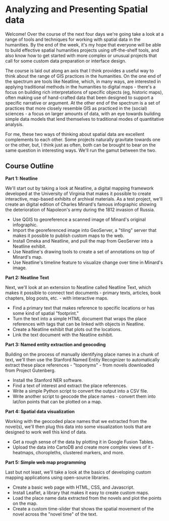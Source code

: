 # Analyzing and Presenting Spatial data

Welcome! Over the course of the next four days we're going take a look at a range of tools and techniques for working with spatial data in the humanities. By the end of the week, it's my hope that everyone will be able to build effective spatial humanities projects using off-the-shelf tools, and also know how to get started with more complex or unusual projects that call for some custom data preparation or interface design.

The course is laid out along an axis that I think provides a useful way to think about the range of GIS practices in the humanities. On the one end of the spectrum are tools like Neatline, which, in many ways, are interested in applying traditional methods in the humanities to digital maps - there's a focus on building rich interpretations of specific objects (eg, historic maps), often making use of hand-crafted data that been designed to support a specific narrative or argument. At the other end of the spectrum is a set of practices that more closely resemble GIS as practiced in the (social) sciences - a focus on larger amounts of data, with an eye towards building simple data models that lend themselves to traditional modes of quantitative analysis.

For me, these two ways of thinking about spatial data are excellent complements to each other. Some projects naturally gravitate towards one or the other, but, I think just as often, both can be brought to bear on the same question in interesting ways. We'll run the gamut between the two.

## Course Outline

**Part 1: Neatline**

We'll start out by taking a look at Neatline, a digital mapping framework developed at the University of Virginia that makes it possible to create interactive, map-based exhibits of archival materials. As a test project, we'll create an digital edition of Charles Minard's famous infographic showing the deterioration of Napoleon's army during the 1812 invasion of Russia.

- Use QGIS to georeference a scanned image of Minard's original infographic.
- Import the georeferenced image into GeoServer, a "tiling" server that makes it possible to publish custom maps to the web.
- Install Omeka and Neatline, and pull the map from GeoServer into a Neatline exhibit.
- Use Neatline's drawing tools to create a set of annotations on top of Minard's map.
- Use Neatline's timeline feature to visualize change over time in Minard's image.

**Part 2: Neatline Text**

Next, we'll look at an extension to Neatline called Neatline Text, which makes it possible to connect text documents - primary texts, articles, book chapters, blog posts, etc. - with interactive maps.

- Find a primary text that makes reference to specific locations or has some kind of spatial "footprint."
- Turn the text into a simple HTML document that wraps the place references with tags that can be linked with objects in Neatline.
- Create a Neatline exhibit that plots out the locations.
- Link the text document with the Neatline exhibit.

**Part 3: Named entity extraction and geocoding**

Building on the process of manually identifying place names in a chunk of text, we'll then use the Stanford Named Entity Recognizer to automatically extract these place references - "toponyms" - from novels downloaded from Project Gutenberg.

- Install the Stanford NER software.
- Find a text of interest and extract the place references.
- Write a simple Python script to convert the output into a CSV file.
- Write another script to geocode the place names - convert them into lat/lon points that can be plotted on a map.

**Part 4: Spatial data visualization**

Working with the geocoded place names that we extracted from the novel(s), we'll then plug this data into some visualization tools that are designed to work well this kind of data.

- Get a rough sense of the data by plotting it in Google Fusion Tables.
- Upload the data into CartoDB and create more complex views of it - heatmaps, choropleths, clustered markers, and more.

**Part 5: Simple web map programming**

Last but not least, we'll take a look at the basics of developing custom mapping applications using open-source libraries.

- Create a basic web page with HTML, CSS, and Javascript.
- Install Leaflet, a library that makes it easy to create custom maps.
- Load the place name data extracted from the novels and plot the points on the map.
- Create a custom time-slider that shows the spatial movement of the novel across the "novel time" of the text.
